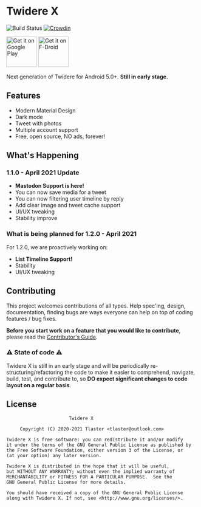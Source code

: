 # Twidere X
![Build Status](https://github.com/TwidereProject/TwidereX-Android/workflows/Android%20CI/badge.svg)
[![Crowdin](https://badges.crowdin.net/twidere-x/localized.svg)](https://crowdin.com/project/twidere-x)

[<img src="https://play.google.com/intl/en_us/badges/static/images/badges/en_badge_web_generic.png" alt="Get it on Google Play" height="80">](https://play.google.com/store/apps/details?id=com.twidere.twiderex)
[<img src="https://f-droid.org/badge/get-it-on.png" alt="Get it on F-Droid" height="80">](https://f-droid.org/en/packages/com.twidere.twiderex/)

Next generation of Twidere for Android 5.0+. **Still in early stage.**  

## Features

- Modern Material Design
- Dark mode
- Tweet with photos
- Multiple account support
- Free, open source, NO ads, forever!


## What's Happening
### 1.1.0 - April 2021 Update
- **Mastodon Support is here!**
- You can now save media for a tweet
- You can now filtering user timeline by reply
- Add clear image and tweet cache support
- UI/UX tweaking  
- Stability improve  

### What is being planned for 1.2.0 - April 2021

For 1.2.0, we are proactively working on:
- **List Timeline Support!**
- Stability
- UI/UX tweaking

## Contributing

This project welcomes contributions of all types. Help spec'ing, design, documentation, finding bugs are ways everyone can help on top of coding features / bug fixes.

**Before you start work on a feature that you would like to contribute**, please read the [Contributor's Guide](CONTRIBUTING.md).

### ⚠ State of code ⚠

Twidere X is still in an early stage and will be periodically re-structuring/refactoring the code to make it easier to comprehend, navigate, build, test, and contribute to, so **DO expect significant changes to code layout on a regular basis**.

## License
```
                       Twidere X

     Copyright (C) 2020-2021 Tlaster <tlaster@outlook.com>

Twidere X is free software: you can redistribute it and/or modify
it under the terms of the GNU General Public License as published by
the Free Software Foundation, either version 3 of the License, or
(at your option) any later version.

Twidere X is distributed in the hope that it will be useful,
but WITHOUT ANY WARRANTY; without even the implied warranty of
MERCHANTABILITY or FITNESS FOR A PARTICULAR PURPOSE.  See the
GNU General Public License for more details.

You should have received a copy of the GNU General Public License
along with Twidere X. If not, see <http://www.gnu.org/licenses/>.
```

